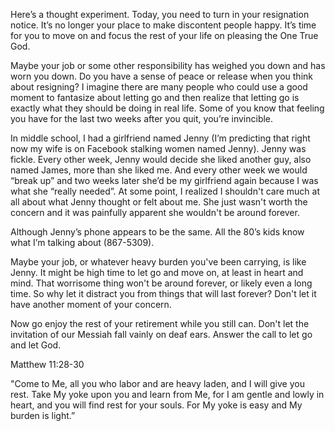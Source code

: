 Here’s a thought experiment. Today, you need to turn in your resignation notice. It’s no longer your place to make discontent people happy. It’s time for you to move on and focus the rest of your life on pleasing the One True God.

Maybe your job or some other responsibility has weighed you down and has worn you down. Do you have a sense of peace or release when you think about resigning? I imagine there are many people who could use a good moment to fantasize about letting go and then realize that letting go is exactly what they should be doing in real life. Some of you know that feeling you have for the last two weeks after you quit, you’re invincible.

In middle school, I had a girlfriend named Jenny (I’m predicting that right now my wife is on Facebook stalking women named Jenny). Jenny was fickle. Every other week, Jenny would decide she liked another guy, also named James, more than she liked me. And every other week we would “break up” and two weeks later she’d be my girlfriend again because I was what she “really needed”. At some point, I realized I shouldn't care much at all about what Jenny thought or felt about me. She just wasn't worth the concern and it was painfully apparent she wouldn't be around forever.

Although Jenny’s phone appears to be the same. All the 80’s kids know what I’m talking about (867-5309).

Maybe your job, or whatever heavy burden you've been carrying, is like Jenny. It might be high time to let go and move on, at least in heart and mind. That worrisome thing won't be around forever, or likely even a long time. So why let it distract you from things that will last forever? Don't let it have another moment of your concern.

Now go enjoy the rest of your retirement while you still can. Don't let the invitation of our Messiah fall vainly on deaf ears. Answer the call to let go and let God.

Matthew 11:28-30

"Come to Me, all you who labor and are heavy laden, and I will give you rest. Take My yoke upon you and learn from Me, for I am gentle and lowly in heart, and you will find rest for your souls. For My yoke is easy and My burden is light.”